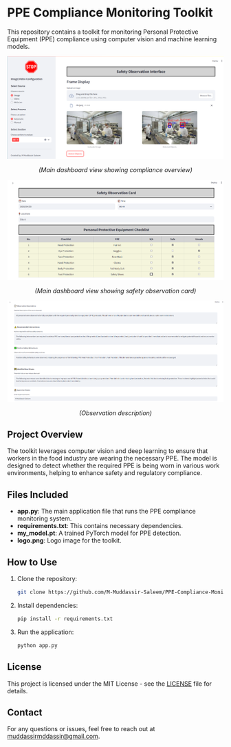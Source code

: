 # PPE Compliance Monitoring Toolkit

This repository contains a toolkit for monitoring Personal Protective Equipment (PPE) compliance using computer vision and machine learning models.


![Dashboard View 1](https://github.com/M-Muddassir-Saleem/PPE-Compliance-Monitoring/blob/ea951cf2e21871827c1e63081c69b1a251132ed6/dashboard.png)
<p align="center"><em>(Main dashboard view showing compliance overview)</em></p>



![Dashboard View 1](https://github.com/M-Muddassir-Saleem/PPE-Compliance-Monitoring/blob/70729f1f52c23f815dc7519fadd62cec6329d36e/dashboard%20(1).png)
<p align="center"><em>(Main dashboard view showing safety observation card)</em></p>      



![Dashboard View 1](https://github.com/M-Muddassir-Saleem/PPE-Compliance-Monitoring/blob/f6ca62bc93b98a2e33ff8f192067e25b13c13116/dashboard%20(2).png)
<p align="center"><em>(Observation description)</em></p> 


## Project Overview

The toolkit leverages computer vision and deep learning to ensure that workers in the food industry are wearing the necessary PPE. The model is designed to detect whether the required PPE is being worn in various work environments, helping to enhance safety and regulatory compliance.

## Files Included

- **app.py**: The main application file that runs the PPE compliance monitoring system.
- **requirements.txt**: This contains necessary dependencies.
- **my_model.pt**: A trained PyTorch model for PPE detection.
- **logo.png**: Logo image for the toolkit.

## How to Use

1. Clone the repository:
    ```bash
    git clone https://github.com/M-Muddassir-Saleem/PPE-Compliance-Monitoring.git
    ```

2. Install dependencies:
    ```bash
    pip install -r requirements.txt
    ```

3. Run the application:
    ```bash
    python app.py
    ```

## License

This project is licensed under the MIT License - see the [LICENSE](LICENSE) file for details.

## Contact

For any questions or issues, feel free to reach out at [muddassirmddassir@gmail.com](mailto:muddassirmddassir@gmail.com).
